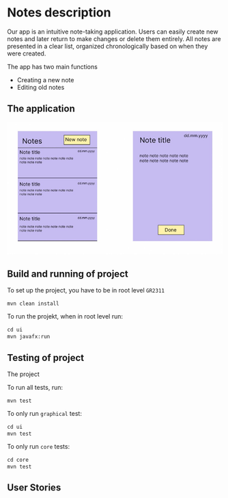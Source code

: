 # Notes description 

Our app is an intuitive note-taking application. Users can easily create new notes and later return to make changes or delete them entirely. All notes are presented in a clear list, organized chronologically based on when they were created.

The app has two main functions

 - Creating a new note
- Editing old notes

## The application

![Image Alt Text](../../docs/pictures/Notes.jpg)

## Build and running of project


To set up the project, you have to be in root level `GR2311` 

```
mvn clean install
```


To run the projekt, when in root level run:

```
cd ui
mvn javafx:run
```



## Testing of project

The project 

To run all tests, run: 

```
mvn test
```

To only run `graphical` test:

```
cd ui
mvn test
```

To only run `core` tests:

```
cd core
mvn test
```

## User Stories







